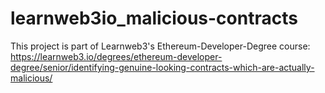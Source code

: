 # learnweb3io_malicious-contracts
This project is part of Learnweb3's Ethereum-Developer-Degree course: https://learnweb3.io/degrees/ethereum-developer-degree/senior/identifying-genuine-looking-contracts-which-are-actually-malicious/